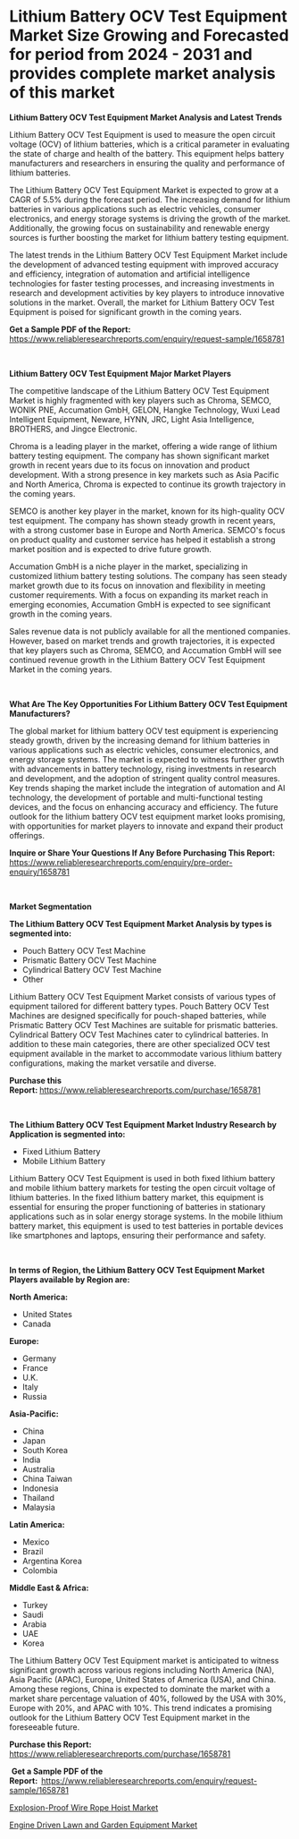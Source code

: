 <p><h1>Lithium Battery OCV Test Equipment Market Size Growing and Forecasted for period from 2024 - 2031 and provides complete market analysis of this market</h1></p><p><strong>Lithium Battery OCV Test Equipment Market Analysis and Latest Trends</strong></p>
<p><p>Lithium Battery OCV Test Equipment is used to measure the open circuit voltage (OCV) of lithium batteries, which is a critical parameter in evaluating the state of charge and health of the battery. This equipment helps battery manufacturers and researchers in ensuring the quality and performance of lithium batteries.</p><p>The Lithium Battery OCV Test Equipment Market is expected to grow at a CAGR of 5.5% during the forecast period. The increasing demand for lithium batteries in various applications such as electric vehicles, consumer electronics, and energy storage systems is driving the growth of the market. Additionally, the growing focus on sustainability and renewable energy sources is further boosting the market for lithium battery testing equipment.</p><p>The latest trends in the Lithium Battery OCV Test Equipment Market include the development of advanced testing equipment with improved accuracy and efficiency, integration of automation and artificial intelligence technologies for faster testing processes, and increasing investments in research and development activities by key players to introduce innovative solutions in the market. Overall, the market for Lithium Battery OCV Test Equipment is poised for significant growth in the coming years.</p></p>
<p><strong>Get a Sample PDF of the Report:&nbsp;</strong> <a href="https://www.reliableresearchreports.com/enquiry/request-sample/1658781">https://www.reliableresearchreports.com/enquiry/request-sample/1658781</a></p>
<p>&nbsp;</p>
<p><strong>Lithium Battery OCV Test Equipment Major Market Players</strong></p>
<p><p>The competitive landscape of the Lithium Battery OCV Test Equipment Market is highly fragmented with key players such as Chroma, SEMCO, WONIK PNE, Accumation GmbH, GELON, Hangke Technology, Wuxi Lead Intelligent Equipment, Neware, HYNN, JRC, Light Asia Intelligence, BROTHERS, and Jingce Electronic. </p><p>Chroma is a leading player in the market, offering a wide range of lithium battery testing equipment. The company has shown significant market growth in recent years due to its focus on innovation and product development. With a strong presence in key markets such as Asia Pacific and North America, Chroma is expected to continue its growth trajectory in the coming years.</p><p>SEMCO is another key player in the market, known for its high-quality OCV test equipment. The company has shown steady growth in recent years, with a strong customer base in Europe and North America. SEMCO's focus on product quality and customer service has helped it establish a strong market position and is expected to drive future growth.</p><p>Accumation GmbH is a niche player in the market, specializing in customized lithium battery testing solutions. The company has seen steady market growth due to its focus on innovation and flexibility in meeting customer requirements. With a focus on expanding its market reach in emerging economies, Accumation GmbH is expected to see significant growth in the coming years.</p><p>Sales revenue data is not publicly available for all the mentioned companies. However, based on market trends and growth trajectories, it is expected that key players such as Chroma, SEMCO, and Accumation GmbH will see continued revenue growth in the Lithium Battery OCV Test Equipment Market in the coming years.</p></p>
<p>&nbsp;</p>
<p><strong>What Are The Key Opportunities For Lithium Battery OCV Test Equipment Manufacturers?</strong></p>
<p><p>The global market for lithium battery OCV test equipment is experiencing steady growth, driven by the increasing demand for lithium batteries in various applications such as electric vehicles, consumer electronics, and energy storage systems. The market is expected to witness further growth with advancements in battery technology, rising investments in research and development, and the adoption of stringent quality control measures. Key trends shaping the market include the integration of automation and AI technology, the development of portable and multi-functional testing devices, and the focus on enhancing accuracy and efficiency. The future outlook for the lithium battery OCV test equipment market looks promising, with opportunities for market players to innovate and expand their product offerings.</p></p>
<p><strong>Inquire or Share Your Questions If Any Before Purchasing This Report:</strong> <a href="https://www.reliableresearchreports.com/enquiry/pre-order-enquiry/1658781">https://www.reliableresearchreports.com/enquiry/pre-order-enquiry/1658781</a></p>
<p>&nbsp;</p>
<p><strong>Market Segmentation</strong></p>
<p><strong>The Lithium Battery OCV Test Equipment Market Analysis by types is segmented into:</strong></p>
<p><ul><li>Pouch Battery OCV Test Machine</li><li>Prismatic Battery OCV Test Machine</li><li>Cylindrical Battery OCV Test Machine</li><li>Other</li></ul></p>
<p><p>Lithium Battery OCV Test Equipment Market consists of various types of equipment tailored for different battery types. Pouch Battery OCV Test Machines are designed specifically for pouch-shaped batteries, while Prismatic Battery OCV Test Machines are suitable for prismatic batteries. Cylindrical Battery OCV Test Machines cater to cylindrical batteries. In addition to these main categories, there are other specialized OCV test equipment available in the market to accommodate various lithium battery configurations, making the market versatile and diverse.</p></p>
<p><strong>Purchase this Report:&nbsp;</strong><a href="https://www.reliableresearchreports.com/purchase/1658781">https://www.reliableresearchreports.com/purchase/1658781</a></p>
<p>&nbsp;</p>
<p><strong>The Lithium Battery OCV Test Equipment Market Industry Research by Application is segmented into:</strong></p>
<p><ul><li>Fixed Lithium Battery</li><li>Mobile Lithium Battery</li></ul></p>
<p><p>Lithium Battery OCV Test Equipment is used in both fixed lithium battery and mobile lithium battery markets for testing the open circuit voltage of lithium batteries. In the fixed lithium battery market, this equipment is essential for ensuring the proper functioning of batteries in stationary applications such as in solar energy storage systems. In the mobile lithium battery market, this equipment is used to test batteries in portable devices like smartphones and laptops, ensuring their performance and safety.</p></p>
<p>&nbsp;</p>
<p><strong>In terms of Region, the Lithium Battery OCV Test Equipment Market Players available by Region are:</strong></p>
<p>
    <p> <strong> North America: </strong>
        <ul>
            <li>United States</li>
            <li>Canada</li>
        </ul>
        </p> 
    <p> <strong> Europe: </strong>
        <ul>
            <li>Germany</li>
            <li>France</li>
            <li>U.K.</li>
            <li>Italy</li>
            <li>Russia</li>
        </ul>
        </p> 
    <p> <strong> Asia-Pacific: </strong>
        <ul>
            <li>China</li>
            <li>Japan</li>
            <li>South Korea</li>
            <li>India</li>
            <li>Australia</li>
            <li>China Taiwan</li>
            <li>Indonesia</li>
            <li>Thailand</li>
            <li>Malaysia</li>
        </ul>
        </p> 
    <p> <strong> Latin America: </strong>
        <ul>
            <li>Mexico</li>
            <li>Brazil</li>
            <li>Argentina Korea</li>
            <li>Colombia</li>
        </ul>
        </p> 
    <p> <strong> Middle East & Africa: </strong>
        <ul>
            <li>Turkey</li>
            <li>Saudi</li>
            <li>Arabia</li>
            <li>UAE</li>
            <li>Korea</li>
        </ul>
    </p>
    </p>
<p><p>The Lithium Battery OCV Test Equipment market is anticipated to witness significant growth across various regions including North America (NA), Asia Pacific (APAC), Europe, United States of America (USA), and China. Among these regions, China is expected to dominate the market with a market share percentage valuation of 40%, followed by the USA with 30%, Europe with 20%, and APAC with 10%. This trend indicates a promising outlook for the Lithium Battery OCV Test Equipment market in the foreseeable future.</p></p>
<p><strong>Purchase this Report: </strong><a href="https://www.reliableresearchreports.com/purchase/1658781">https://www.reliableresearchreports.com/purchase/1658781</a></p>
<p>&nbsp;<strong>Get a Sample PDF of the Report:&nbsp;&nbsp;</strong><a href="https://www.reliableresearchreports.com/enquiry/request-sample/1658781">https://www.reliableresearchreports.com/enquiry/request-sample/1658781</a></p>
<p><strong></strong></p>
<p><p><a href="https://issuu.com/reportprime-2/docs/explosion-proof-wire-rope-hoist-market-size-2030.p">Explosion-Proof Wire Rope Hoist Market</a></p><p><a href="https://issuu.com/reportprime-2/docs/engine-driven-lawn-and-garden-equipment-market-siz">Engine Driven Lawn and Garden Equipment Market</a></p></p>